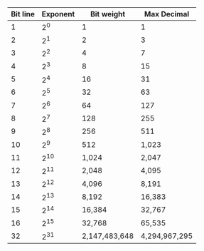 | Bit line | Exponent | Bit weight | Max Decimal |
|-|-|-|-|
| 1 | $2^0$ | 1 | 1 |
| 2 | $2^1$ | 2 | 3 |
| 3 | $2^2$ | 4 | 7 |
| 4 | $2^3$ | 8 | 15 |
| 5 | $2^4$ | 16 | 31 |
| 6 | $2^5$ | 32 | 63 |
| 7 | $2^6$ | 64 | 127 |
| 8 | $2^7$ | 128 | 255 |
| 9 | $2^8$ | 256 | 511 |
| 10 | $2^9$ | 512 | 1,023 |
| 11 | $2^{10}$ | 1,024 | 2,047 |
| 12 | $2^{11}$ | 2,048 | 4,095 |
| 13 | $2^{12}$ | 4,096 | 8,191 |
| 14 | $2^{13}$ | 8,192 | 16,383 |
| 15 | $2^{14}$ | 16,384 | 32,767 |
| 16 | $2^{15}$ | 32,768| 65,535 |
| 32 | $2^{31}$ | 2,147,483,648 | 4,294,967,295 |

